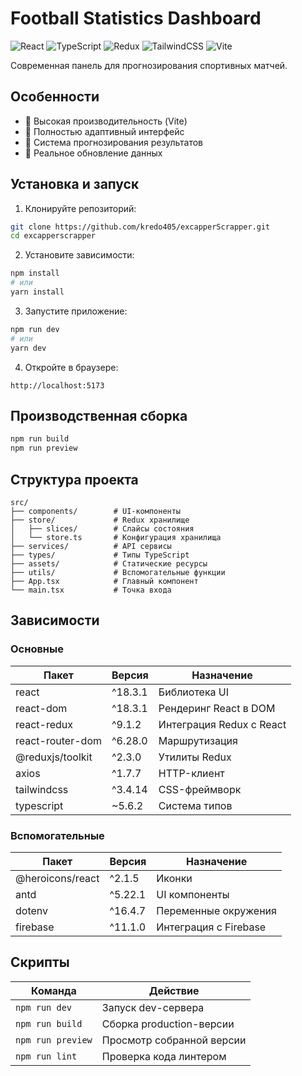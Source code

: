 # Football Statistics Dashboard

![React](https://img.shields.io/badge/react-%2320232a.svg?style=for-the-badge&logo=react&logoColor=%2361DAFB)
![TypeScript](https://img.shields.io/badge/typescript-%23007ACC.svg?style=for-the-badge&logo=typescript&logoColor=white)
![Redux](https://img.shields.io/badge/redux-%23593d88.svg?style=for-the-badge&logo=redux&logoColor=white)
![TailwindCSS](https://img.shields.io/badge/tailwindcss-%2338B2AC.svg?style=for-the-badge&logo=tailwind-css&logoColor=white)
![Vite](https://img.shields.io/badge/vite-%23646CFF.svg?style=for-the-badge&logo=vite&logoColor=white)

Современная панель для прогнозирования спортивных матчей.
## Особенности

- 🚀 Высокая производительность (Vite)
- 📱 Полностью адаптивный интерфейс
- 🔮 Система прогнозирования результатов
- 🔄 Реальное обновление данных

## Установка и запуск

1. Клонируйте репозиторий:
```bash
git clone https://github.com/kredo405/excapperScrapper.git
cd excapperscrapper
```

2. Установите зависимости:
```bash
npm install
# или
yarn install
```

3. Запустите приложение:
```bash
npm run dev
# или
yarn dev
```

4. Откройте в браузере:
```
http://localhost:5173
```

## Производственная сборка
```bash
npm run build
npm run preview
```

## Структура проекта
```
src/
├── components/        # UI-компоненты
├── store/             # Redux хранилище
│   ├── slices/        # Слайсы состояния
│   └── store.ts       # Конфигурация хранилища
├── services/          # API сервисы
├── types/             # Типы TypeScript
├── assets/            # Статические ресурсы
├── utils/             # Вспомогательные функции
├── App.tsx            # Главный компонент
└── main.tsx           # Точка входа
```

## Зависимости

### Основные
| Пакет              | Версия   | Назначение                  |
|--------------------|----------|-----------------------------|
| react              | ^18.3.1  | Библиотека UI               |
| react-dom          | ^18.3.1  | Рендеринг React в DOM       |
| react-redux        | ^9.1.2   | Интеграция Redux с React    |
| react-router-dom   | ^6.28.0  | Маршрутизация               |
| @reduxjs/toolkit   | ^2.3.0   | Утилиты Redux               |
| axios              | ^1.7.7   | HTTP-клиент                 |
| tailwindcss        | ^3.4.14  | CSS-фреймворк               |
| typescript         | ~5.6.2   | Система типов              |

### Вспомогательные
| Пакет              | Версия   | Назначение                  |
|--------------------|----------|-----------------------------|
| @heroicons/react   | ^2.1.5   | Иконки                      |
| antd               | ^5.22.1  | UI компоненты               |
| dotenv             | ^16.4.7  | Переменные окружения        |
| firebase           | ^11.1.0  | Интеграция с Firebase       |

## Скрипты

| Команда       | Действие                              |
|---------------|---------------------------------------|
| `npm run dev` | Запуск dev-сервера                    |
| `npm run build` | Сборка production-версии             |
| `npm run preview` | Просмотр собранной версии           |
| `npm run lint` | Проверка кода линтером               |

